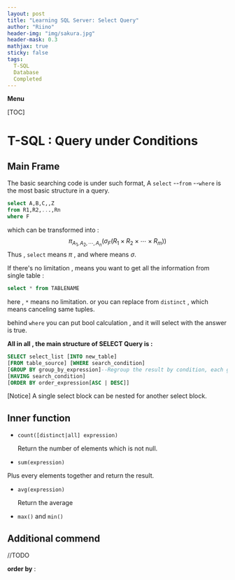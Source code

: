 ```yaml
---
layout: post
title: "Learning SQL Server: Select Query"
author: "Riino"
header-img: "img/sakura.jpg"
header-mask: 0.3
mathjax: true
sticky: false
tags:
  T-SQL
  Database
  Completed
---
```


**Menu**

[TOC]

# T-SQL : Query under Conditions

## Main Frame

The basic searching code is under such format, A `select` --`from` --`where`  is the most basic  structure in a query.

```sql
select A,B,C,,Z
from R1,R2,...,Rn
where F
```

which can be transformed into :
$$
\pi_{A_1,A_2,\cdots,A_n}(\sigma_F(R_1\times R_2\times \cdots\times R_m))
$$
Thus ,  `select` means $\pi$ , and where means $\sigma​$.

If there's no limitation , means you want to get all the information from single table :

```sql
select * from TABLENAME 
```

 here , `*` means no limitation. or you can replace from `distinct` , which means canceling same tuples.

 behind `where` you can put bool calculation , and it will select with the answer is true.

**All in all , the main structure of SELECT Query is :**

```sql
SELECT select_list [INTO new_table]
[FROM table_source] [WHERE search_condition]
[GROUP BY group_by_expression]--Regroup the result by condition, each group generate a single tuple in result table.
[HAVING search_condition]
[ORDER BY order_expression[ASC | DESC]]
```

[Notice] A single select block can be nested for another select block.

 ## Inner function

- `count([distinct|all] expression)`

  Return the number of elements which is not null.

-  `sum(expression)`

  Plus every elements together and return the result.

- `avg(expression)`

  Return the average

- `max()`  and  `min()`

  

 ## Additional commend

//TODO

 

**order by** :



  

